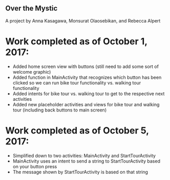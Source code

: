 ## Over the Mystic

A project by Anna Kasagawa, Monsurat Olaosebikan, and Rebecca Alpert

# Work completed as of October 1, 2017:  
* Added home screen view with buttons (still need to add some sort of welcome graphic)
* Added function in MainActivity that recognizes which button has been clicked so we can run bike tour functionality vs. walking tour functionality
* Added intents for bike tour vs. walking tour to get to the respective next activities 
* Added new placeholder activities and views for bike tour and walking tour (including back buttons to main screen)

# Work completed as of October 5, 2017:
* Simplified down to two activities: MainActivity and StartTourActivity
* MainActivity uses an intent to send a string to StartTourActivity based on your button press
* The message shown by StartTourActivity is based on that string
